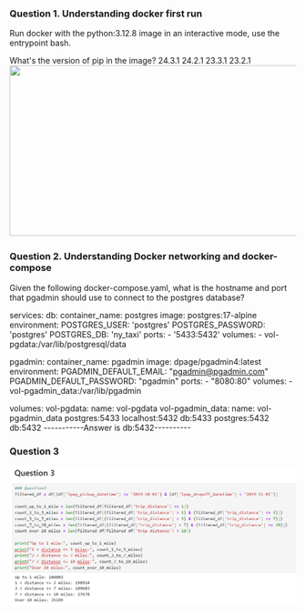 ### Question 1. Understanding docker first run
Run docker with the python:3.12.8 image in an interactive mode, use the entrypoint bash.

What's the version of pip in the image?
24.3.1
24.2.1
23.3.1
23.2.1
<img src="https://github.com/user-attachments/assets/732cdb54-0f9d-4ca2-887a-7ab574517363" width="600" height="300">![]()

### Question 2. Understanding Docker networking and docker-compose
Given the following docker-compose.yaml, what is the hostname and port that pgadmin should use to connect to the postgres database?

services:
  db:
    container_name: postgres
    image: postgres:17-alpine
    environment:
      POSTGRES_USER: 'postgres'
      POSTGRES_PASSWORD: 'postgres'
      POSTGRES_DB: 'ny_taxi'
    ports:
      - '5433:5432'
    volumes:
      - vol-pgdata:/var/lib/postgresql/data

  pgadmin:
    container_name: pgadmin
    image: dpage/pgadmin4:latest
    environment:
      PGADMIN_DEFAULT_EMAIL: "pgadmin@pgadmin.com"
      PGADMIN_DEFAULT_PASSWORD: "pgadmin"
    ports:
      - "8080:80"
    volumes:
      - vol-pgadmin_data:/var/lib/pgadmin  

volumes:
  vol-pgdata:
    name: vol-pgdata
  vol-pgadmin_data:
    name: vol-pgadmin_data
postgres:5433
localhost:5432
db:5433
postgres:5432
db:5432 -----------Answer is db:5432----------

### Question 3

![alt text](./Screenshots/homework1_3.PNG)

